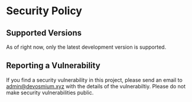 # Security Policy

## Supported Versions
As of right now, only the latest development version is supported.

## Reporting a Vulnerability
If you find a security vulnerability in this project, please send an email to admin@devosmium.xyz with the details of the vulnerabiltiy. Please do not make security vulnerabilities public.
